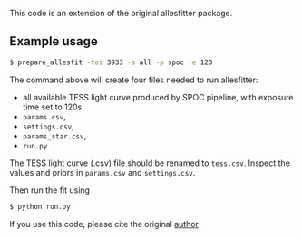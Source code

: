 This code is an extension of the original allesfitter package.

## Example usage

```bash
$ prepare_allesfit -toi 3933 -s all -p spoc -e 120 
```

The command above will create four files needed to run allesfitter:
* all available TESS light curve produced by SPOC pipeline, with exposure time set to 120s
* `params.csv`, 
* `settings.csv`,
* `params_star.csv`,
* `run.py`

The TESS light curve (.csv) file should be renamed to `tess.csv`. Inspect the values and priors in `params.csv` and `settings.csv`.

Then run the fit using
```bash
$ python run.py
```

If you use this code, please cite the original [author](https://github.com/MNGuenther/allesfitter)